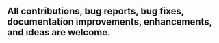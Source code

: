 ## All contributions, bug reports, bug fixes, documentation improvements, enhancements, and ideas are welcome.


